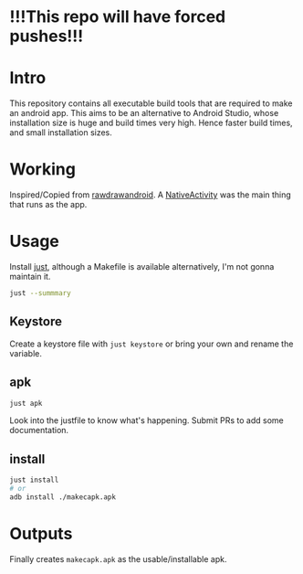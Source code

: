 # !!!This repo will have forced pushes!!!

# Intro

This repository contains all executable build tools that are required to make an android app.
This aims to be an alternative to Android Studio, whose installation size is huge and build times
very high.
Hence faster build times, and small installation sizes.

# Working
Inspired/Copied from [rawdrawandroid](https://github.com/cnlohr/rawdrawandroid).
A [NativeActivity](https://developer.android.com/reference/android/app/NativeActivity)
was the main thing that runs as the app.

# Usage
Install [just](https://github.com/casey/just),
although a Makefile is available alternatively, I'm not gonna maintain it.

```sh
just --summmary
```

## Keystore
Create a keystore file with `just keystore` or bring your own and rename the variable.

## apk
```sh
just apk
```

Look into the justfile to know what's happening.
Submit PRs to add some documentation.

## install
```sh
just install
# or
adb install ./makecapk.apk
```


# Outputs
Finally creates `makecapk.apk` as the usable/installable apk.
